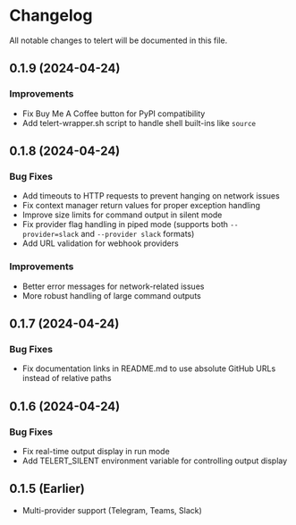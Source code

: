 # Changelog

All notable changes to telert will be documented in this file.

## 0.1.9 (2024-04-24)

### Improvements
- Fix Buy Me A Coffee button for PyPI compatibility
- Add telert-wrapper.sh script to handle shell built-ins like `source`

## 0.1.8 (2024-04-24)

### Bug Fixes
- Add timeouts to HTTP requests to prevent hanging on network issues
- Fix context manager return values for proper exception handling
- Improve size limits for command output in silent mode
- Fix provider flag handling in piped mode (supports both `--provider=slack` and `--provider slack` formats)
- Add URL validation for webhook providers

### Improvements
- Better error messages for network-related issues
- More robust handling of large command outputs

## 0.1.7 (2024-04-24)

### Bug Fixes
- Fix documentation links in README.md to use absolute GitHub URLs instead of relative paths

## 0.1.6 (2024-04-24)

### Bug Fixes
- Fix real-time output display in run mode
- Add TELERT_SILENT environment variable for controlling output display

## 0.1.5 (Earlier)

- Multi-provider support (Telegram, Teams, Slack)